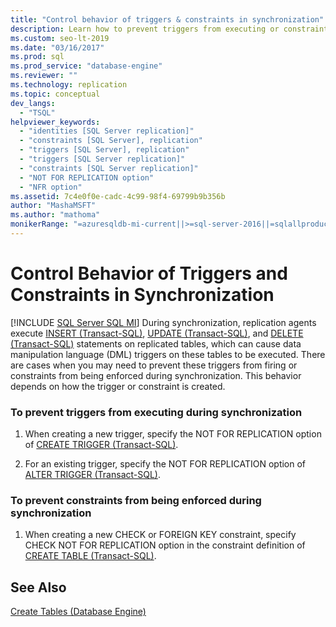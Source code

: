```yaml
---
title: "Control behavior of triggers & constraints in synchronization"
description: Learn how to prevent triggers from executing or constraints from being enforced during the synchronization of a SQL Server Replication Publication. 
ms.custom: seo-lt-2019
ms.date: "03/16/2017"
ms.prod: sql
ms.prod_service: "database-engine"
ms.reviewer: ""
ms.technology: replication
ms.topic: conceptual
dev_langs: 
  - "TSQL"
helpviewer_keywords: 
  - "identities [SQL Server replication]"
  - "constraints [SQL Server], replication"
  - "triggers [SQL Server], replication"
  - "triggers [SQL Server replication]"
  - "constraints [SQL Server replication]"
  - "NOT FOR REPLICATION option"
  - "NFR option"
ms.assetid: 7c4e0f0e-cadc-4c99-98f4-69799b9b356b
author: "MashaMSFT"
ms.author: "mathoma"
monikerRange: "=azuresqldb-mi-current||>=sql-server-2016||=sqlallproducts-allversions"
---
```

# Control Behavior of Triggers and Constraints in Synchronization
[!INCLUDE [SQL Server SQL MI](../../includes/applies-to-version/sql-asdbmi.md)]
  During synchronization, replication agents execute [INSERT &#40;Transact-SQL&#41;](../../t-sql/statements/insert-transact-sql.md), [UPDATE &#40;Transact-SQL&#41;](../../t-sql/queries/update-transact-sql.md), and [DELETE &#40;Transact-SQL&#41;](../../t-sql/statements/delete-transact-sql.md) statements on replicated tables, which can cause data manipulation language (DML) triggers on these tables to be executed. There are cases when you may need to prevent these triggers from firing or constraints from being enforced during synchronization. This behavior depends on how the trigger or constraint is created.  
  
### To prevent triggers from executing during synchronization  
  
1.  When creating a new trigger, specify the NOT FOR REPLICATION option of [CREATE TRIGGER &#40;Transact-SQL&#41;](../../t-sql/statements/create-trigger-transact-sql.md).  
  
2.  For an existing trigger, specify the NOT FOR REPLICATION option of [ALTER TRIGGER &#40;Transact-SQL&#41;](../../t-sql/statements/alter-trigger-transact-sql.md).  
  
### To prevent constraints from being enforced during synchronization  
  
1.  When creating a new CHECK or FOREIGN KEY constraint, specify CHECK NOT FOR REPLICATION option in the constraint definition of [CREATE TABLE &#40;Transact-SQL&#41;](../../t-sql/statements/create-table-transact-sql.md).  
  
## See Also  
 [Create Tables &#40;Database Engine&#41;](../../relational-databases/tables/create-tables-database-engine.md)  
  
  
